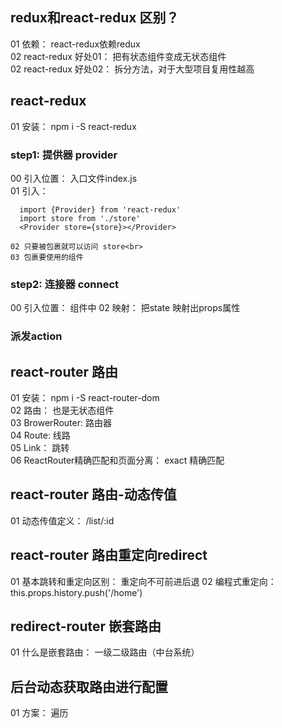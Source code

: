 ## redux和react-redux 区别？
01 依赖： react-redux依赖redux <br>
02 react-redux 好处01： 把有状态组件变成无状态组件<br>
02 react-redux 好处02： 拆分方法，对于大型项目复用性越高

## react-redux
01 安装： npm i -S react-redux<br>

  ### step1: 提供器 provider 
  00 引入位置： 入口文件index.js<br>
  01 引入： <br>
  ````
    import {Provider} from 'react-redux'
    import store from './store'
    <Provider store={store}></Provider>

  ````
    02 只要被包裹就可以访问 store<br>
    03 包裹要使用的组件

  ### step2: 连接器 connect
  00 引入位置： 组件中
  02 映射： 把state 映射出props属性

  ### 派发action




  ## react-router 路由
  01 安装： npm i -S react-router-dom <br>
  02 路由： 也是无状态组件<br>
  03 BrowerRouter: 路由器<br>
  04 Route: 线路<br>
  05 Link： 跳转<br>
  06 ReactRouter精确匹配和页面分离： exact 精确匹配 <br>

  ## react-router 路由-动态传值
  01 动态传值定义： /list/:id

  ## react-router 路由重定向redirect
  01 基本跳转和重定向区别： 重定向不可前进后退
  02 编程式重定向： this.props.history.push('/home')

  ## redirect-router 嵌套路由
  01 什么是嵌套路由： 一级二级路由（中台系统）

  ## 后台动态获取路由进行配置
  01 方案： 遍历
  
  
